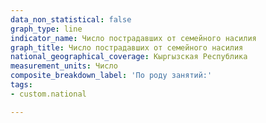```yaml
---
data_non_statistical: false
graph_type: line
indicator_name: Число пострадавших от семейного насилия
graph_title: Число пострадавших от семейного насилия
national_geographical_coverage: Кыргызская Республика
measurement_units: Число
composite_breakdown_label: 'По роду занятий:'
tags:
- custom.national

---
```

